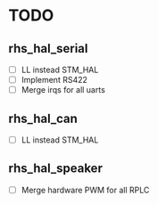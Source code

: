 # TODO

## rhs_hal_serial
- [ ] LL instead STM_HAL
- [ ] Implement RS422
- [ ] Merge irqs for all uarts

## rhs_hal_can
- [ ] LL instead STM_HAL

## rhs_hal_speaker
- [ ] Merge hardware PWM for all RPLC

